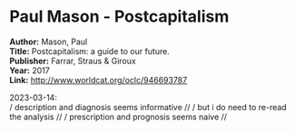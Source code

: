 # Paul Mason - Postcapitalism

**Author:** Mason, Paul  
**Title:** Postcapitalism: a guide to our future.  
**Publisher:** Farrar, Straus & Giroux  
**Year:** 2017  
**Link:**  http://www.worldcat.org/oclc/946693787  

2023-03-14:  
/ description and diagnosis seems informative //
/ but i do need to re-read the analysis //
/ prescription and prognosis seems naive //
